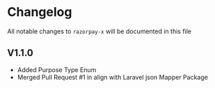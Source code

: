# Changelog

All notable changes to `razorpay-x` will be documented in this file

## V1.1.0

- Added Purpose Type Enum
- Merged Pull Request #1 in align with Laravel json Mapper Package
